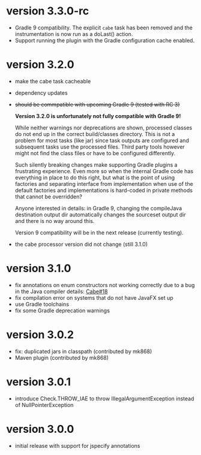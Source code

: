 version 3.3.0-rc
================

- Gradle 9 compatibility. The explicit `cabe` task has been removed and the
  instrumentation is now run as a doLast() action.
- Support running the plugin with the Gradle configuration cache enabled.

version 3.2.0
=============

- make the cabe task cacheable
- dependency updates
- ~~should be commpatible with upcoming Gradle 9 (tested with RC 3)~~
  
  __Version 3.2.0 is unfortunately not fully compatible with Gradle 9!__

  While neither warnings nor deprecations are shown,
  processed classes do not end up in the correct build/classes directory.
  This is not a problem for most tasks (like jar) since task outputs are configured
  and subsequent tasks use the processed files. Third party tools however
  might not find the class files or have to be configured differently.

  Such silently breaking changes make supporting Gradle plugins a frustrating
  experience. Even more so when the internal Gradle code has everything in
  place to do this right, but what is the point of using factories and
  separating interface from implementation when use of the default factories
  and implementations is hard-coded in private methods that cannot be
  overridden?

  Anyone interested in details: in Gradle 9, changing the compileJava destination
  output dir automatically changes the sourceset output dir and there is no way
  around this.
  
  Version 9 compatibility will be in the next release (currently testing).
  
- the cabe processor version did not change (still 3.1.0)

version 3.1.0
=============

- fix annotations on enum constructors not working correctly due to a bug in the Java compiler
  details: [Cabe#18](https://github.com/xzel23/cabe/issues/18)
- fix compilation error on systems that do not have JavaFX set up
- use Gradle toolchains
- fix some Gradle deprecation warnings

version 3.0.2
=============

- fix: duplicated jars in classpath (contributed by mk868)
- Maven plugin (contributed by mk868)

version 3.0.1
=============

- introduce Check.THROW_IAE to throw IllegalArgumentException instead of NullPointerException

version 3.0.0
=============

- initial release with support for jspecify annotations
